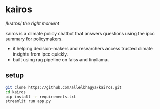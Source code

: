 # kairos
/kʌɪrɒs/
<em>the right moment</em>

kairos is a climate policy chatbot that answers questions using the ipcc summary for policymakers. 
- it helping decision-makers and researchers access trusted climate insights from ipcc quickly.
- built using rag pipeline on faiss and tinyllama.

## setup

```bash
git clone https://github.com/allelbhagya/kairos.git
cd kairos
pip install -r requirements.txt
streamlit run app.py
```
